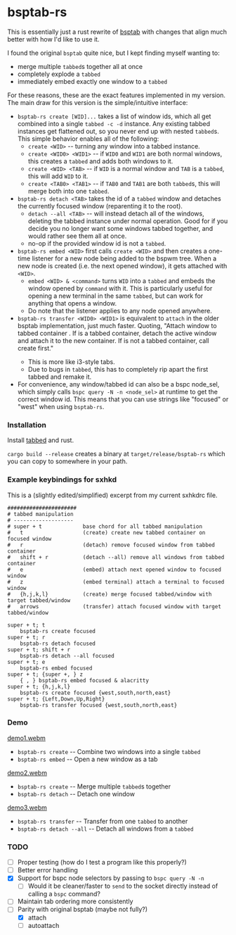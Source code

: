 # bsptab-rs

This is essentially just a rust rewrite of [bsptab](https://github.com/albertored11/bsptab) with
changes that align much better with how I'd like to use it.

I found the original `bsptab` quite nice, but I kept finding myself wanting to:

- merge multiple `tabbed`s together all at once
- completely explode a `tabbed`
- immediately embed exactly one window to a `tabbed`

For these reasons, these are the exact features implemented in my version. The main draw for this version is the simple/intuitive interface:

* `bsptab-rs create [WID]...` takes a list of window ids, which all get combined into a single `tabbed -c -d` instance. Any existing tabbed instances get flattened out, so you never end up with nested `tabbed`s. This simple behavior enables all of the following:
    * `create <WID>` -- turning any window into a tabbed instance.
    * `create <WID0> <WID1>` -- if `WID0` and `WID1` are both normal windows, this creates a `tabbed` and adds both windows to it.
    * `create <WID> <TAB>` -- if `WID` is a normal window and `TAB` is a `tabbed`, this will add `WID` to it.
    * `create <TAB0> <TAB1>` -- if `TAB0` and `TAB1` are both `tabbed`s, this will merge both into one `tabbed`.
* `bsptab-rs detach <TAB>` takes the id of a `tabbed` window and detaches the currently focused window (reparenting it to the root).
    * `detach --all <TAB>` -- will instead detach all of the windows, deleting the tabbed instance under normal operation. Good for if you decide you no longer want some windows tabbed together, and would rather see them all at once.
    * no-op if the provided window id is not a `tabbed`.
* `bsptab-rs embed <WID>` first calls `create <WID>` and then creates a one-time listener for a new node being added to the bspwm tree. When a new node is created (i.e. the next opened window), it gets attached with `<WID>`.
    * `embed <WID> & <command>` turns `WID` into a `tabbed` and embeds the window opened by `command` with it. This is particularly useful for opening a new terminal in the same `tabbed`, but can work for anything that opens a window.
    * Do note that the listener applies to any node opened anywhere.
* `bsptab-rs transfer <WID0> <WID1>` is equivalent to `attach` in the older bsptab implementation, just much faster. Quoting, "Attach window <wid0> to tabbed container <wid1>. If <wid0> is a tabbed container, detach the active window and attach it to the new container. If <wid1> is not a tabbed container, call create <wid1> first."
    * This is more like i3-style tabs.
    * Due to bugs in `tabbed`, this has to completely rip apart the first tabbed and remake it. 
* For convenience, any window/tabbed id can also be a bspc node\_sel, which simply calls `bspc query -N -n <node_sel>` at runtime to get the correct window id. This means that you can use strings like "focused" or "west" when using `bsptab-rs`.

### Installation

Install [tabbed](https://tools.suckless.org/tabbed) and rust.

`cargo build --release` creates a binary at `target/release/bsptab-rs` which you can copy to somewhere in your path.

### Example keybindings for sxhkd

This is a (slightly edited/simplified) excerpt from my current sxhkdrc file.

```
######################
# tabbed manipulation
# -------------------
# super + t             base chord for all tabbed manipulation
#   t                   (create) create new tabbed container on focused window
#   r                   (detach) remove focused window from tabbed container
#   shift + r           (detach --all) remove all windows from tabbed container
#   e                   (embed) attach next opened window to focused window
#   z                   (embed terminal) attach a terminal to focused window
#   {h,j,k,l}           (create) merge focused tabbed/window with target tabbed/window
#   arrows              (transfer) attach focused window with target tabbed/window

super + t; t
    bsptab-rs create focused
super + t; r
    bsptab-rs detach focused
super + t; shift + r
    bsptab-rs detach --all focused
super + t; e
    bsptab-rs embed focused
super + t; {super +, } z
    { , } bsptab-rs embed focused & alacritty
super + t; {h,j,k,l}
    bsptab-rs create focused {west,south,north,east}
super + t; {Left,Down,Up,Right}
    bsptab-rs transfer focused {west,south,north,east}
```

### Demo




[demo1.webm](https://user-images.githubusercontent.com/11140316/223055843-8e64e3a6-cfd5-41e4-a456-2c9394ea8280.webm)
- `bsptab-rs create` -- Combine two windows into a single `tabbed`
- `bsptab-rs embed` -- Open a new window as a tab




[demo2.webm](https://user-images.githubusercontent.com/11140316/223056125-db92b8eb-8db9-4b54-9e83-ae590ba843b7.webm)
- `bsptab-rs create` -- Merge multiple `tabbed`s together
- `bsptab-rs detach` -- Detach one window





[demo3.webm](https://user-images.githubusercontent.com/11140316/223056151-6b444fb3-fbdc-4702-b81d-e16f59fe1bc9.webm)
- `bsptab-rs transfer` -- Transfer from one `tabbed` to another
- `bsptab-rs detach --all` -- Detach all windows from a `tabbed`


### TODO

- [ ] Proper testing (how do I test a program like this properly?)
- [ ] Better error handling
- [x] Support for bspc node selectors by passing to `bspc query -N -n`
    - [ ] Would it be cleaner/faster to `send` to the socket directly instead of calling a `bspc` command?
- [ ] Maintain tab ordering more consistently
- [ ] Parity with original bsptab (maybe not fully?)
    - [x] attach
    - [ ] autoattach
